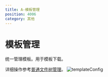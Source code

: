 ```yaml
---
title: A-模板管理
position: 4006
category: 其他
---
```

# 模板管理
统一管理模板。用于模板下载。

详细操作参考<a href="/zh/v1.1.0/manage-doc-tree">普通文件树管理</a>。
![templateConfig](/images/templateConfig.png)